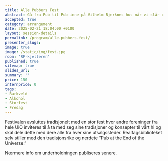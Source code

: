 ```yaml
---
title: Alle Pubbers Fest
abstract: Gå fra Pub til Pub inne på Vilhelm Bjerknes hus når vi slår oss sammen med andre kjellerpubber og MN-foreninger for å arrangere storfest
accepted: true
category: arrangement
date: 2025-02-21 18:04:00 +0100
layout: session-details
permalink: /program/alle-pubbers-fest/
presenter_slugs:
image: true
image: /static/img/fest.jpg
room: 'RF-kjelleren'
published: true
sitemap: true
slides_url: ''
summary: ''
price: 150
internprice: 0
tags:
- Barkveld
- Alkohol
- Storfest
- Fredag
---
```


Festivalen avsluttes tradisjonelt med en stor fest hvor andre foreninger fra hele UiO inviteres til å ta med seg sine tradisjoner og konsepter til vårt hi og skal dele dette med dere alle fra hver sine utsalgssteder. Realfagsbiblioteket selv stiller med den tradisjonsrike og nerdete “Pub at the End of the Universe.”

Nærmere info om underholdningen publiseres senere.
